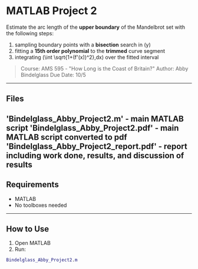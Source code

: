 # MATLAB Project 2

Estimate the arc length of the **upper boundary** of the Mandelbrot set with the following steps:
1) sampling boundary points with a **bisection** search in \(y\)
2) fitting a **15th order polynomial** to the **trimmed** curve segment
3) integrating \(\int \sqrt{1+(f'(x))^2}\,dx\) over the fitted interval

> Course: AMS 595 - "How Long is the Coast of Britain?"
> Author: Abby Bindelglass
> Due Date: 10/5
---
## Files
'Bindelglass_Abby_Project2.m' - main MATLAB script
'Bindelglass_Abby_Project2.pdf' - main MATLAB script converted to pdf
'Bindelglass_Abby_Project2_report.pdf' - report including work done, results, and discussion of results
---
## Requirements
- MATLAB
- No toolboxes needed
---
## How to Use
1. Open MATLAB
2. Run:
```matlab
Bindelglass_Abby_Project2.m

